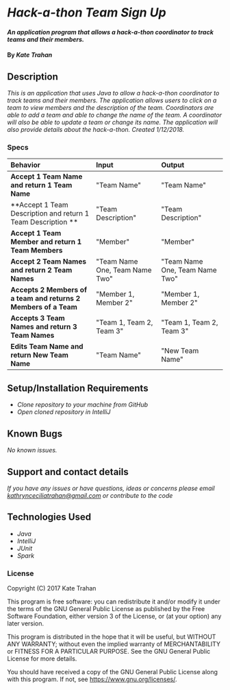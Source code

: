 # _Hack-a-thon Team Sign Up_

#### _An application program that allows a  hack-a-thon coordinator to track teams and their members._

#### By _**Kate Trahan**_

## Description

_This is an application that uses Java to allow a hack-a-thon coordinator to track teams and their members. The application allows users to click on a team to view members and the description of the team. Coordinators are able to add a team and able to change the name of the team. A coordinator will also be able to update a team or change its name. The application will also provide details about the hack-a-thon. Created 1/12/2018._


### Specs
| Behavior | Input | Output |
| :-------------     | :------------- | :-------------
| **Accept 1 Team Name and return 1 Team Name**| "Team Name" | "Team Name" |
| **Accept 1 Team Description and return 1 Team Description **| "Team Description" | "Team Description" |
| **Accept 1 Team Member and return 1 Team Members**| "Member" | "Member"|
| **Accept 2 Team Names and return 2 Team Names**| "Team Name One, Team Name Two" | "Team Name One, Team Name Two" |
| **Accepts 2 Members of a team and returns 2 Members of a Team**| "Member 1, Member 2" | "Member 1, Member 2" |
| **Accepts 3 Team Names and return 3 Team Names**| "Team 1, Team 2, Team 3"|"Team 1, Team 2, Team 3"|
| **Edits Team Name and return New Team Name**| "Team Name"|"New Team Name"|


## Setup/Installation Requirements

* _Clone repository to your machine from GitHub_
* _Open cloned repository in IntelliJ_

## Known Bugs

_No known issues._

## Support and contact details

_If you have any issues or have questions, ideas or concerns please email kathrynceciliatrahan@gmail.com or contribute to the code_

## Technologies Used

* _Java_
* _IntelliJ_
* _JUnit_
* _Spark_


### License
Copyright (C) 2017 Kate Trahan

This program is free software: you can redistribute it and/or modify it under the terms of the GNU General Public License as published by the Free Software Foundation, either version 3 of the License, or (at your option) any later version.

This program is distributed in the hope that it will be useful, but WITHOUT ANY WARRANTY; without even the implied warranty of MERCHANTABILITY or FITNESS FOR A PARTICULAR PURPOSE. See the GNU General Public License for more details.

You should have received a copy of the GNU General Public License along with this program. If not, see https://www.gnu.org/licenses/.
